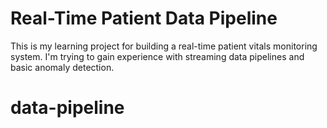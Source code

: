 # Real-Time Patient Data Pipeline

This is my learning project for building a real-time patient vitals monitoring system. I'm trying to gain experience with streaming data pipelines and basic anomaly detection.
# data-pipeline
